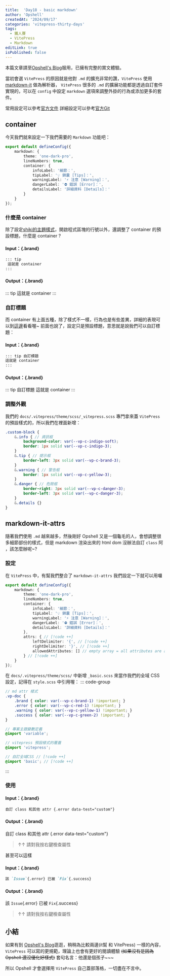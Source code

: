 ```yaml
---
title:  'Day18 - basic markdown'
author: 'Opshell'
createdAt: '2024/09/17'
categories: 'vitepress-thirty-days'
tags:
  - 鐵人賽
  - VitePress
  - Markdown
editLink: true
isPublished: false
---
```


本篇文章請至[Opshell's Blog](https://opshell.github.io/article/code-sea/vitepress/2024鐵人賽/day18-basic-markdown)服用，已擁有完整的賞文體驗。

當初會選 `VitePress` 的原因就是他對 `.md` 的擴充非常的讚，`VitePress` 使用 [markdown-it](https://github.com/markdown-it/markdown-it) 做為解析器， `VitePress` 很多的 `.md` 的擴展功能都是透過自訂套件實現的，可以在 `config` 中設定 `markdown` 選項來調整外掛的行為或添加更多的套件。

常用設定可以參考[官方文件](https://vitepress.dev/guide/markdown)
詳細設定可以參考[官方Git](https://github.com/vuejs/vitepress/blob/main/src/node/markdown/markdown.ts)

## container
今天我們就來設定一下我們需要的 `Markdown` 功能吧：
```ts
export default defineConfig({
    markdown: {
        theme: 'one-dark-pro',
        lineNumbers: true,
        container: {
            infoLabel: '細節：',
            tipLabel: '💡 錦囊 [Tips]：',
            warningLabel: '⚡ 注意 [Warning]：',
            dangerLabel: '⛔ 錯誤 [Error]：',
            detailsLabel: '詳細資料 [Details]：'
        }
    }
});
```

### 什麼是 container
除了設定[shiki的主題樣式](https://shiki.style/languages)，開啟程式區塊的行號以外，還調整了 container 的預設標題，什麼是 container ?

<div class="in-out-demo-block">

#### Input：{.brand}
````md
::: tip
 這就是 container
:::
````
#### Output：{.brand}
::: tip
 這就是 container
:::
</div>

### 自訂標題
而 container 有上面五種，除了樣式不一樣，行為也是有些差異，詳細的表現可以到[這邊](/markdown-theme-preview#custom-containers)看看喔~
前面也說了，設定只是預設標題，意思就是說我們可以自訂標題：

<div class="in-out-demo-block">

#### Input：{.brand}
````md
::: tip 自訂標題
這就是 container
:::
````
#### Output：{.brand}
::: tip 自訂標題
這就是 container
:::
</div>

### 調整外觀
我們的 `docs/.vitepress/theme/scss/_vitepress.scss` 專門拿來蓋 `VitePress` 的預設樣式的，所以我們在裡面新增：
```scss
.custom-block {
    &.info { // 資訊框
        background-color: var(--vp-c-indigo-soft);
        border: 1px solid var(--vp-c-indigo-3);
    }
    &.tip { // 提示框
        border-left: 3px solid var(--vp-c-brand-3);
    }
    &.warning { // 警告框
        border: 1px solid var(--vp-c-yellow-3);
    }
    &.danger { // 危險框
        border-right: 3px solid var(--vp-c-danger-3);
        border-left: 3px solid var(--vp-c-danger-3);
    }
    &.details {}
}
```

## markdown-it-attrs
隨著我們使用 `.md` 越來越多，然後剛好 Opshell 又是一個龜毛的人，會想調整很多細節部份的樣式，但是 markdown 渲染出來的 html dom 沒辦法自訂 `class` 阿 ，該怎麼辦呢~?

### 設定
在 `VitePress` 中，有幫我們整合了 `markdown-it-attrs` 我們設定一下就可以用囉

```ts
export default defineConfig({
    markdown: {
        theme: 'one-dark-pro',
        lineNumbers: true,
        container: {
            infoLabel: '細節：',
            tipLabel: '💡 錦囊 [Tips]：',
            warningLabel: '⚡ 注意 [Warning]：',
            dangerLabel: '⛔ 錯誤 [Error]：',
            detailsLabel: '詳細資料 [Details]：'
        },
        attrs: { // [!code ++]
            leftDelimiter: '{', // [!code ++]
            rightDelimiter: '}', // [!code ++]
            allowedAttributes: [] // empty array = all attributes are allowed  // [!code ++]
        } // [!code ++]
    }
});
```

在 `docs/.vitepress/theme/scss/` 中新增 `_basic.scss` 來當作我們的全域 CSS 設定，記得在 `style.scss` 中引用喔：
::: code-group
```scss [_basic.scss]
// md attr 樣式
.vp-doc {
    .brand { color: var(--vp-c-brand-1) !important; }
    .error { color: var(--vp-c-red-1) !important; }
    .warning { color: var(--vp-c-yellow-1) !important; }
    .success { color: var(--vp-c-green-2) !important; }
}

```

```scss [style.scss]
// 專案主題變數定義
@import 'variable';

// vitepress 預設樣式的覆蓋
@import 'vitepress';

// 自訂全域CSS // [!code ++]
@import 'basic'; // [!code ++]

```
:::

### 使用
<div class="in-out-demo-block">

#### Input：{.brand}
````md
自訂 class 和其他 attr {.error data-test="custom"}
````

#### Output：{.brand}
自訂 class 和其他 attr {.error data-test="custom"}
> ↑↑ 請對我按右鍵檢查屬性
</div>

甚至可以這樣
<div class="in-out-demo-block">

#### Input：{.brand}
````md
該 `Issue`{.error} 已被 `Fix`{.success}
````
#### Output：{.brand}
該 `Issue`{.error} 已被 `Fix`{.success}
> ↑↑ 請對我按右鍵檢查屬性
</div>

## 小結
如果有到 [Opshell's Blog](/article/code-sea/vitepress/2024鐵人賽/day18-basic-markdown)逛逛，稍稍為比較兩邊(it幫 和 VitePress) 一樣的內容，`VitePress` 可以寫的更規範，理論上也會有更好的閱讀體驗 ~~(如果沒有是因為 Opshell 還沒優化好樣式)~~ 套句名言：他還是個孩子~~~

所以 Opshell 才會選擇用 `VitePress` 自己蓋部落格，一切盡在不言中。
